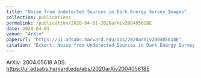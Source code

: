 ```yaml
---
title: "Noise from Undetected Sources in Dark Energy Survey Images"
collection: publications
permalink: /publication/2020-04-01-2020arXiv200405618E
date: 2020-04-01
venue: "ArXiv"
paperurl: "https://ui.adsabs.harvard.edu/abs/2020arXiv200405618E"
citation: "Eckert. Noise from Undetected Sources in Dark Energy Survey Images. ArXiv, :, Apr 2020"
---
```


ArXiv: 2004.05618
ADS: https://ui.adsabs.harvard.edu/abs/2020arXiv200405618E
